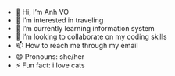 - 👋 Hi, I’m Anh VO 
- 👀 I’m interested in traveling 
- 🌱 I’m currently learning information system 
- 💞️ I’m looking to collaborate on my coding skills 
- 📫 How to reach me through my email 
- 😄 Pronouns: she/her 
- ⚡ Fun fact: i love cats 

<!---
avo14/avo14 is a ✨ special ✨ repository because its `README.md` (this file) appears on your GitHub profile.
You can click the Preview link to take a look at your changes.
--->
